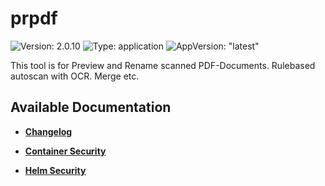 # prpdf

![Version: 2.0.10](https://img.shields.io/badge/Version-2.0.10-informational?style=flat-square) ![Type: application](https://img.shields.io/badge/Type-application-informational?style=flat-square) ![AppVersion: "latest"](https://img.shields.io/badge/AppVersion-"latest"-informational?style=flat-square)

This tool is for Preview and Rename scanned PDF-Documents. Rulebased autoscan with OCR. Merge etc.

## Available Documentation

- [**Changelog**](CHANGELOG)

- [**Container Security**](container-security)

- [**Helm Security**](helm-security)

